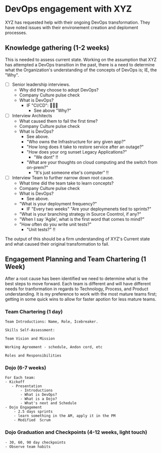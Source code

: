 # DevOps engagement with XYZ
XYZ has requested help with their ongoing DevOps transformation. They have noted issues with their environement creation and deploment processes. 

## Knowledge gathering (1-2 weeks)
This is needed to assess current state. Working on the assumption that XYZ has attempted a DevOps transition in the past, there is a need to determine what the Organization's understanding of the concepts of DevOps is; IE, the "Why".
- [ ] Senior leadership interviews.
    - Why did they choose to adopt DevOps?
    - Company Culture pulse check
    - What is DevOps?
        - IF "CI/CD": :triangular_flag_on_post::triangular_flag_on_post::triangular_flag_on_post:
            - See above "Why?"
- [ ] Interview Architects
    - What caused them to fail the first time?
    - Company Culture pulse check
    - What is DevOps?
        - See above.
        - "Who owns the Infrastructure for any given app?"
        - "How long does it take to restore service after an outage?"
        - "How does your org sunset Legacy Applications?"
            - "We dont" :bangbang:
        - "What are your thoughts on cloud computing and the switch from on-prem?"
            - "It's just someone else's computer" :bangbang:
- [ ] Interview Team to further narrow down root cause.
    - What time did the team take to learn concepts?
    - Company Culture pulse check
    - What is DevOps?
        - See above.
     - "What is your deployment frequency?"
         - IF "Every two weeks" "Are your deploymenets tied to sprints?"
     - "What is your branching strategy in Source Coontrol, if any?"
     - "When I say 'Agile', what is the first word that comes to mind?"
     - "How often do you write unit tests?"
        - "Unit tests?" :bangbang:
 
The output of this should be a firm understanding of XYZ's Current state and what caused their original transformation to fail. 

## Engagement Planning and Team Chartering (1 Week)

After a root cause has been identified we need to determine what is the best steps to move forward. Each team is different and will have different needs for tranformation in regards to Technology, Process, and Product understanding. It is my preference to work with the most mature teams first; getting in some quick wins to allow for faster apotion for less mature teams. 

### Team Chartering (1 day)

    Team Introductions: Name, Role, Icebreaker.
    
    Skills Self-Assessment:
    
    Team Vision and Mission
    
    Working Agreement - schedule, Andon cord, etc
    
    Roles and Responsibilities

### Dojo (6-7 weeks)
    For Each team:
    - Kickoff
       - Presentation
           - Introductions
           - What is DevOps?
           - What is a Dojo?
           - What's next and Schedule
    - Dojo Engagement
        - 2.5 days sprints
        - learn something in the AM, apply it in the PM
        - Modified  Scrum
### Dojo Graduation and Checkpoints (4-12 weeks, light touch)
    - 30, 60, 90 day checkpoints
    - Observe team habits
